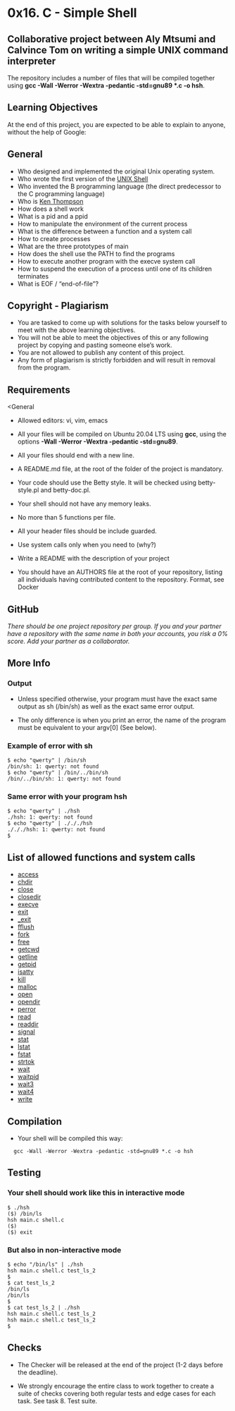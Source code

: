 # __0x16. C - Simple Shell__

## Collaborative project between Aly Mtsumi and Calvince Tom on writing a simple UNIX command interpreter

 The repository includes a number of files that will be compiled together using __gcc -Wall -Werror -Wextra -pedantic -std=gnu89 *.c -o hsh__.

## Learning Objectives

At the end of this project, you are expected to be able to explain to anyone, without the help of Google:

## General

- Who designed and implemented the original Unix operating system.
- Who wrote the first version of the [UNIX Shell](https://en.wikipedia.org/wiki/Unix_shell)
- Who invented the B programming language (the direct predecessor to the C programming language)
- Who is [Ken Thompson](https://en.wikipedia.org/wiki/Ken_Thompson)
- How does a shell work
- What is a pid and a ppid
- How to manipulate the environment of the current process
- What is the difference between a function and a system call
- How to create processes
- What are the three prototypes of main
- How does the shell use the PATH to find the programs
- How to execute another program with the execve system call
- How to suspend the execution of a process until one of its children terminates
- What is EOF / “end-of-file”?

## Copyright - Plagiarism

- You are tasked to come up with solutions for the tasks below yourself to meet with the above learning objectives.
- You will not be able to meet the objectives of this or any following project by copying and pasting someone else’s work.
- You are not allowed to publish any content of this project.
- Any form of plagiarism is strictly forbidden and will result in removal from the program.

## Requirements

<General

- Allowed editors: vi, vim, emacs

- All your files will be compiled on Ubuntu 20.04 LTS using __gcc__, using the options __-Wall -Werror -Wextra -pedantic -std=gnu89__.
- All your files should end with a new line.
- A README.md file, at the root of the folder of the project is mandatory.
- Your code should use the Betty style. It will be checked using betty-style.pl and betty-doc.pl.
- Your shell should not have any memory leaks.
- No more than 5 functions per file.
- All your header files should be include guarded.
- Use system calls only when you need to (why?)
- Write a README with the description of your project
- You should have an AUTHORS file at the root of your repository, listing all individuals having contributed content to the repository. Format, see Docker

## GitHub

*There should be one project repository per group. If you and your partner have a repository with the same name in both your accounts, you risk a 0% score. Add your partner as a collaborator.*

## More Info

### Output

- Unless specified otherwise, your program must have the exact same output as sh (/bin/sh) as well as the exact same error output.

- The only difference is when you print an error, the name of the program must be equivalent to your argv[0] (See below).

### Example of error with sh

```text
$ echo "qwerty" | /bin/sh
/bin/sh: 1: qwerty: not found
$ echo "qwerty" | /bin/../bin/sh
/bin/../bin/sh: 1: qwerty: not found
```

### Same error with your program hsh

```text
$ echo "qwerty" | ./hsh
./hsh: 1: qwerty: not found
$ echo "qwerty" | ./././hsh
./././hsh: 1: qwerty: not found
$
```

## List of allowed functions and system calls

- [access](https://manpages.org/access/2)
- [chdir](https://manpages.org/chdir/2)
- [close](https://manpages.org/close/2)
- [closedir](https://manpages.org/closedir/3)
- [execve](https://manpages.org/execve/2)
- [exit](https://manpages.org/exit/3)
- [_exit](https://manpages.org/_exit/2)
- [fflush](https://manpages.org/fflush/2)
- [fork](https://manpages.org/fork/2)
- [free](https://manpages.org/free/3)
- [getcwd](https://manpages.org/getcwd/3)
- [getline](https://manpages.org/getline/3)
- [getpid](https://manpages.org/getpid/2)
- [isatty](https://manpages.org/isatty/2)
- [kill](https://manpages.org/kill/2)
- [malloc](https://manpages.org/malloc/3)
- [open](https://manpages.org/open/2)
- [opendir](https://manpages.org/opendir/3)
- [perror](https://manpages.org/perror/3)
- [read](https://manpages.org/read/2)
- [readdir](https://manpages.org/readdir/3)
- [signal](https://manpages.org/signal/2)
- [stat](https://manpages.org/stat/2)
- [lstat](https://manpages.org/lstat/2)
- [fstat](https://manpages.org/fstat/2)
- [strtok](https://manpages.org/strtok/3)
- [wait](https://manpages.org/wait/2)
- [waitpid](https://manpages.org/waitpid/2)
- [wait3](https://manpages.org/wait3/2)
- [wait4](https://manpages.org/wait4/2)
- [write](https://manpages.org/write/2)

## Compilation

- Your shell will be compiled this way:
  
```text
  gcc -Wall -Werror -Wextra -pedantic -std=gnu89 *.c -o hsh
```

## Testing

### Your shell should work like this in interactive mode

```text
$ ./hsh
($) /bin/ls
hsh main.c shell.c
($)
($) exit
```

### But also in non-interactive mode

```text
$ echo "/bin/ls" | ./hsh
hsh main.c shell.c test_ls_2
$
$ cat test_ls_2
/bin/ls
/bin/ls
$
$ cat test_ls_2 | ./hsh
hsh main.c shell.c test_ls_2
hsh main.c shell.c test_ls_2
$
```

## Checks

- The Checker will be released at the end of the project (1-2 days before the deadline).

- We strongly encourage the entire class to work together to create a suite of checks covering both regular tests and edge cases for each task. See task 8. Test suite.

